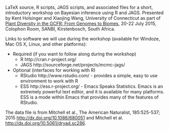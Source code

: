 LaTeX source, R scripts, JAGS scripts, and associated files for a
short, introductory workshop on Bayesian inference using R and
JAGS. Presented by Kent Holsinger and Xiaojing Wang, University of
Connecticut as part of
<a href="https://docs.google.com/document/d/1YK8HOUeYxjf_JljEXSrhCI5udhxyxshLCAzpVgb4_uI/edit#heading=h.m7urb75msfsi">
Plant Diversity in the GCFR: From Genomes to Biomes</a>, 20-22 July 2015,
Colophon Room, SANBI, Kirstenbosch, South Africa.

Links to software we will use during the workshop (available for
Windoze, Mac OS X, Linux, and other platforms):

<ul>
<li>Required (if you want to follow along during the workshop)
<ul>
<li> R http://cran.r-project.org/</li>
<li> JAGS http://sourceforge.net/projects/mcmc-jags/</li>
</ul>
</li>
<li>Optional (interfaces for working with R)
<ul>
<li>RStudio http://www.rstudio.com/ - provides a simple, easy to use environment to work with R</li>
<li>ESS http://ess.r-project.org/ - Emacs Speaks Statistics. Emacs is an extremely powerful text editor, and it is available for many platforms. ESS is a mode within Emacs that provides many of the features of RStudio.
</ul>
</li>
</ul>

The data file is from Mitchell et al., The American Naturalist,
185:525-537; 2015 http://dx.doi.org/10.1086/680051 and Mitchell et al. http://dx.doi.org/10.5061/dryad.sc286.